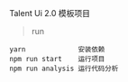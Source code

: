 Talent Ui 2.0 模板项目

>run

    yarn             安装依赖
    npm run start    运行项目
    npm run analysis 运行代码分析
